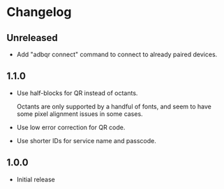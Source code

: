 # Changelog

## Unreleased

- Add "adbqr connect" command to connect to already paired devices.

## 1.1.0

- Use half-blocks for QR instead of octants.

  Octants are only supported by a handful of fonts, and seem to have some pixel alignment issues in some cases.

- Use low error correction for QR code.
- Use shorter IDs for service name and passcode.

## 1.0.0

- Initial release